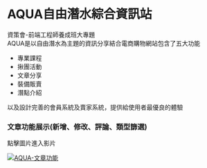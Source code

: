 AQUA自由潛水綜合資訊站
=============
資策會-前端工程師養成班大專題  
AQUA是以自由潛水為主題的資訊分享結合電商購物網站包含了五大功能
+ 專業課程
+ 揪團活動
+ 文章分享
+ 裝備販賣
+ 潛點介紹

以及設計完善的會員系統及賣家系統，提供給使用者最優良的體驗

### 文章功能展示(新增、修改、評論、類型篩選)
點擊圖片進入影片  

[![AQUA-文章功能](http://img.youtube.com/vi/0yqDC4rGp7g/0.jpg)](https://youtu.be/0yqDC4rGp7g "AQUA-文章功能") 

